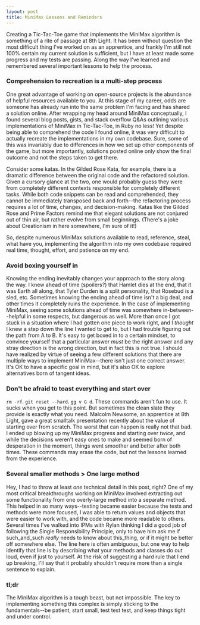 ```yaml
---
layout: post
title: MiniMax Lessons and Reminders
---
```

Creating a Tic-Tac-Toe game that implements the MiniMax algorithm is something of a rite of passage at 8th Light. It has been without question the most difficult thing I've worked on as an apprentice, and frankly I'm still not 100% certain my current solution is sufficient, but I have at least made some progress and my tests are passing. Along the way I've learned and remembered several important lessons to help the process.

### Comprehension to recreation is a multi-step process
One great advantage of working on open-source projects is the abundance of helpful resources available to you. At this stage of my career, odds are someone has already run into the same problem I'm facing and has shared a solution online. After wrapping my head around MiniMax conceptually, I found several blog posts, gists, and stack overflow Q&As outlining various implementations of MiniMax in Tic-Tac-Toe, in Ruby no less! Yet despite being able to comprehend the code I found online, it was very difficult to actually recreate the implementations in my own codebase. Sure, some of this was invariably due to differences in how we set up other components of the game, but more importantly, solutions posted online only show the final outcome and not the steps taken to get there.

Consider some katas. In the Gilded Rose Kata, for example, there is a dramatic difference between the original code and the refactored solution. Given a cursory glance at the two, one would probably guess they were from completely different contexts responsible for completely different tasks. While both code snippets can be read and comprehended, they cannot be immediately transposed back and forth--the refactoring process requires a lot of time, changes, and decision-making. Katas like the Gilded Rose and Prime Factors remind me that elegant solutions are not conjured out of thin air, but rather evolve from small beginnings. (There's a joke about Creationism in here somewhere, I'm sure of it!)

So, despite numerous MiniMax solutions available to read, reference, steal, what have you, implementing the algorithm into my own codebase required real time, thought, effort, and patience on my end.

### Avoid boxing yourself in

Knowing the ending inevitably changes your approach to the story along the way. I knew ahead of time (spoilers?) that Hamlet dies at the end, that it was Earth all along, that Tyler Durden is a split personality, that Rosebud is a sled, etc. Sometimes knowing the ending ahead of time isn't a big deal, and other times it completely ruins the experience. In the case of implementing MiniMax, seeing some solutions ahead of time was somewhere in-between--helpful in some respects, but dangerous as well. More than once I got stuck in a situation where I had gotten one piece to work right, and I *thought* I knew a step down the line I wanted to get to, but I had trouble figuring out the path from A to B. It's easy to get boxed in to a certain mindset, to convince yourself that a particular answer *must* be the right answer and any stray direction is the wrong direction, but in fact this is not true. I should have realized by virtue of seeing a few different solutions that there are multiple ways to implement MiniMax--there isn't just one correct answer. It's OK to have a specific goal in mind, but it's also OK to explore alternatives born of tangent ideas.

### Don't be afraid to toast everything and start over
`rm -rf`. `git reset --hard`. `gg v G d`. These commands aren't fun to use. It sucks when you get to this point. But sometimes the clean slate they provide is exactly what you need. Malcolm Newsome, an apprentice at 8th Light, gave a great smalltalk presentation recently about the value of starting over from scratch. The worst that can happen is really not that bad. I ended up blowing up my MiniMax progress and starting over *twice*, and while the decisions weren't easy ones to make and seemed born of desperation in the moment, things went smoother and better after both times. These commands may erase the code, but not the lessons learned from the experience.

### Several smaller methods > One large method
Hey, I had to throw at least *one* technical detail in this post, right? One of my most critical breakthroughs working on MiniMax involved extracting out some functionality from one overly-large method into a separate method. This helped in so many ways--testing became easier because the tests and methods were more focused, I was able to return values and objects that were easier to work with, and the code became more readable to others. Several times I've walked into IPMs with Rylan thinking I did a good job of following the Single Responsibility Principle, only to have him ask me if such_and_such *really* needs to know about this_thing, or if it might be better off somewhere else. The line here is often ambiguous, but one way to help identify that line is by describing what your methods and classes do out loud, even if just to yourself. At the risk of suggesting a hard rule that I end up breaking, I'll say that it probably shouldn't require more than a single sentence to explain.

### tl;dr
The MiniMax algorithm is a tough beast, but not impossible. The key to implementing something this complex is simply sticking to the fundamentals--be patient, start small, test test test, and keep things tight and under control. 
